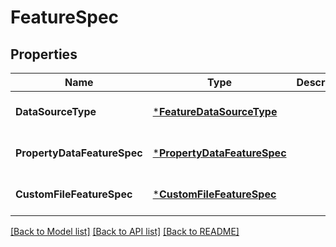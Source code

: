 # FeatureSpec

## Properties
Name | Type | Description | Notes
------------ | ------------- | ------------- | -------------
**DataSourceType** | [***FeatureDataSourceType**](FeatureDataSourceType.md) |  | [optional] [default to null]
**PropertyDataFeatureSpec** | [***PropertyDataFeatureSpec**](property_data_feature_spec.md) |  | [optional] [default to null]
**CustomFileFeatureSpec** | [***CustomFileFeatureSpec**](custom_file_feature_spec.md) |  | [optional] [default to null]

[[Back to Model list]](../README.md#documentation-for-models) [[Back to API list]](../README.md#documentation-for-api-endpoints) [[Back to README]](../README.md)


